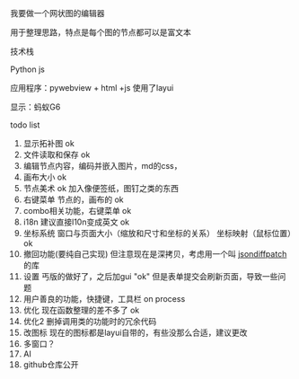 我要做一个网状图的编辑器

用于整理思路，特点是每个图的节点都可以是富文本

技术栈

Python js

应用程序：pywebview + html +js 使用了layui

显示：蚂蚁G6

todo list

1. 显示拓补图 ok
2. 文件读取和保存 ok
3. 编辑节点内容，编码并嵌入图片，md的css，
4. 画布大小 ok
5. 节点美术 ok 加入像便签纸，图钉之类的东西
6. 右键菜单 节点的，画布的 ok
7. combo相关功能，右键菜单 ok
8. i18n 建议直接l10n变成英文 ok
9. 坐标系统 窗口与页面大小（缩放和尺寸和坐标的关系） 坐标映射（鼠标位置）ok
10. 撤回功能(要纯自己实现) 但注意现在是深拷贝，考虑用一个叫 [jsondiffpatch](https://github.com/benjamine/jsondiffpatch)的库
11. 设置 丐版的做好了，之后加gui "ok" 但是表单提交会刷新页面，导致一些问题
12. 用户善良的功能，快捷键，工具栏 on process
13. 优化 现在函数整理的差不多了 ok
14. 优化2 删掉调用类的功能时的冗余代码
15. 改图标 现在的图标都是layui自带的，有些没那么合适，建议更改
16. 多窗口？
17. AI
18. github仓库公开